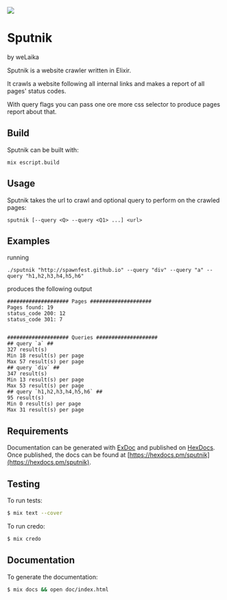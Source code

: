 ![](https://github.com/spawnfest/sputnik/blob/master/static/sputnik_logo.png)

# Sputnik
by weLaika

Sputnik is a website crawler written in Elixir.

It crawls a website following all internal links and makes a report of all pages' status codes.

With query flags you can pass one ore more css selector to produce pages report about that.

## Build

Sputnik can be built with:

```
mix escript.build
```

## Usage

Sputnik takes the url to crawl and optional query to perform on the crawled pages:

```
sputnik [--query <Q> --query <Q1> ...] <url>
```

## Examples

running

```
./sputnik "http://spawnfest.github.io" --query "div" --query "a" --query "h1,h2,h3,h4,h5,h6"
```

produces the following output

```
#################### Pages ####################
Pages found: 19
status_code 200: 12
status_code 301: 7


#################### Queries ####################
## query `a` ##
327 result(s)
Min 18 result(s) per page
Max 57 result(s) per page
## query `div` ##
347 result(s)
Min 13 result(s) per page
Max 53 result(s) per page
## query `h1,h2,h3,h4,h5,h6` ##
95 result(s)
Min 0 result(s) per page
Max 31 result(s) per page

```

## Requirements

Documentation can be generated with [ExDoc](https://github.com/elixir-lang/ex_doc)
and published on [HexDocs](https://hexdocs.pm). Once published, the docs can
be found at [https://hexdocs.pm/sputnik](https://hexdocs.pm/sputnik).

## Testing

To run tests:

```bash
$ mix text --cover
```

To run credo:

```bash
$ mix credo
```

## Documentation

To generate the documentation:

```bash
$ mix docs && open doc/index.html
```
